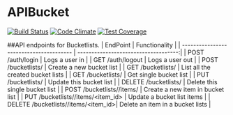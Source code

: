 # APIBucket
[![Build Status](https://semaphoreci.com/api/v1/projects/2a6fea76-4420-480b-a505-c11d320eede5/635729/badge.svg)](https://semaphoreci.com/tobi-oduah/apibucket) [![Code Climate](https://codeclimate.com/github/andela-toduah/apibucket/badges/gpa.svg)](https://codeclimate.com/github/andela-toduah/apibucket) [![Test Coverage](https://codeclimate.com/github/andela-toduah/apibucket/badges/coverage.svg)](https://codeclimate.com/github/andela-toduah/apibucket/coverage)

##API endpoints for Bucketlists.
| EndPoint                                |   Functionality                      |
| --------------------------------------- | ------------------------------------:|
| POST /auth/login                        | Logs a user in                       |
| GET /auth/logout                        | Logs a user out                      |
| POST /bucketlists/                      | Create a new bucket list             |
| GET /bucketlists/                       | List all the created bucket lists    |
| GET /bucketlists/<id>                   | Get single bucket list               |
| PUT /bucketlists/<id>                   | Update this bucket list              |
| DELETE /bucketlists/<id>                | Delete this single bucket list       |
| POST /bucketlists/<id>/items/           | Create a new item in bucket list     |
| PUT /bucketlists/<id>/items/<item_id>   | Update a bucket list items           |
| DELETE /bucketlists/<id>/items/<item_id>| Delete an item in a bucket lists     |